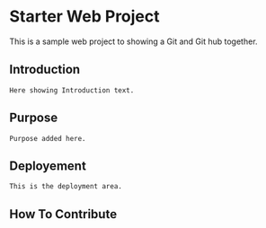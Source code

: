 # Starter Web Project

 This is a sample web project to showing a Git and
 Git hub together.

## Introduction

	Here showing Introduction text.

## Purpose

	Purpose added here.

## Deployement

	This is the deployment area.

## How To Contribute